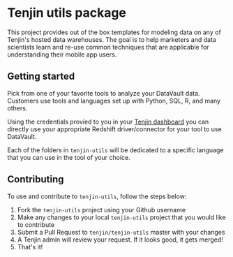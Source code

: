 # Tenjin utils package
This project provides out of the box templates for modeling data on any of Tenjin's hosted data warehouses. The goal is to help marketers and data scientists learn and re-use common techniques that are applicable for understanding their mobile app users.

Getting started
----
Pick from one of your favorite tools to analyze your DataVault data. Customers use tools and languages set up with Python, SQL, R, and many others. 

Using the credentials provied to you in your <a href="https://www.tenjin.io/dashboard/data_vault">Tenjin dashboard</a> you can directly use your appropriate Redshift driver/connector for your tool to use DataVault.

Each of the folders in `tenjin-utils` will be dedicated to a specific language that you can use in the tool of your choice.
  
Contributing
----
To use and contribute to `tenjin-utils`, follow the steps below:
  1. Fork the `tenjin-utils` project using your Github username
  2. Make any changes to your local `tenjin-utils` project that you would like to contribute
  3. Submit a Pull Request to `tenjin/tenjin-utils` master with your changes
  4. A Tenjin admin will review your request. If it looks good, it gets merged!
  5. That's it!
